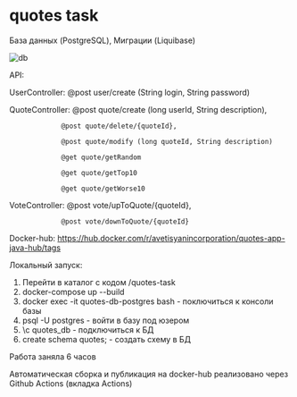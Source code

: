 # quotes task

База данных (PostgreSQL), Миграции (Liquibase)

![db](https://user-images.githubusercontent.com/29467133/217855795-acc435fe-70f4-4320-99c0-a7fd0f0284a1.PNG)

API:

UserController:  @post user/create (String login, String password)

QuoteController: @post quote/create (long userId, String description),

                 @post quote/delete/{quoteId},
                 
                 @post quote/modify (long quoteId, String description)
                 
                 @get quote/getRandom
                 
                 @get quote/getTop10
                 
                 @get quote/getWorse10
                 
VoteController:  @post vote/upToQuote/{quoteId},

                 @post vote/downToQuote/{quoteId}
               
Docker-hub: https://hub.docker.com/r/avetisyanincorporation/quotes-app-java-hub/tags

Локальный запуск:
1) Перейти в каталог с кодом /quotes-task
2) docker-compose up --build
3) docker exec -it quotes-db-postgres bash - поключиться к консоли базы
4) psql -U postgres                        - войти в базу под юзером
5) \c quotes_db                            - подключиться к БД
6) create schema quotes;                   - создать схему в БД

Работа заняла 6 часов

Автоматическая сборка и публикация на docker-hub реализовано через Github Actions (вкладка Actions)
